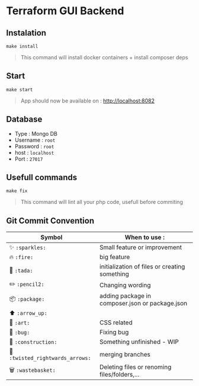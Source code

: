 # Terraform GUI Backend

## Instalation

```
make install
```

> This command will install docker containers + install composer deps

## Start

```
make start
```

> App should now be available on : [http://localhost:8082](http://localhost:8082/)

## Database

- Type : Mongo DB
- Username : `root`
- Password : `root`
- host : `localhost`
- Port : `27017`

## Usefull commands

```
make fix
```

> This command will lint all your php code, usefull before commiting

## Git Commit Convention

| Symbol                                                    | When to use :                                   |
| --------------------------------------------------------- | ----------------------------------------------- |
| :sparkles: `:sparkles:`                                   | Small feature or improvement                    |
| :fire: `:fire:`                                           | big feature                                     |
| :tada: `:tada:`                                           | initialization of files or creating something   |
| :pencil2: `:pencil2:`                                     | Changing wording                                |
| :package: `:package:`                                     | adding package in composer.json or package.json |
| :arrow_up: `:arrow_up:`                                   |                                                 |
| :art: `:art:`                                             | CSS related                                     |
| :bug: `:bug:`                                             | Fixing bug                                      |
| :construction: `:construction:`                           | Something unfinished - WIP                      |
| :twisted_rightwards_arrows: `:twisted_rightwards_arrows:` | merging branches                                |
| :wastebasket: `:wastebasket:`                             | Deleting files or renoming files/folders,...    |
